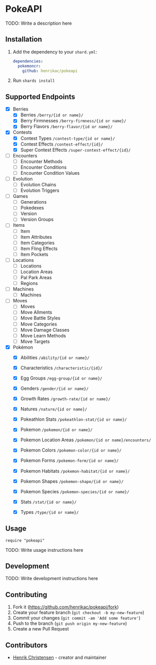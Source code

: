 # PokeAPI

TODO: Write a description here

## Installation

1. Add the dependency to your `shard.yml`:

   ```yaml
   dependencies:
     pokemoncr:
       github: henrikac/pokeapi
   ```

2. Run `shards install`

## Supported Endpoints

* [X] Berries
  * [X] Berries `/berry/{id or name}/`
  * [X] Berry Firmnesses `/berry-firmness/{id or name}/`
  * [X] Berry Flavors `/berry-flavor/{id or name}/`
* [X] Contests
  * [X] Contest Types `/contest-type/{id or name}/`
  * [X] Contest Effects `/contest-effect/{id}/`
  * [X] Super Contest Effects `/super-contest-effect/{id}/`
* [ ] Encounters
  * [ ] Encounter Methods
  * [ ] Encounter Conditions
  * [ ] Encounter Condition Values
* [ ] Evolution
  * [ ] Evolution Chains
  * [ ] Evolution Triggers
* [ ] Games
  * [ ] Generations
  * [ ] Pokedexes
  * [ ] Version
  * [ ] Version Groups
* [ ] Items
  * [ ] Item
  * [ ] Item Attributes
  * [ ] Item Categories
  * [ ] Item Fling Effects
  * [ ] Item Pockets
* [ ] Locations
  * [ ] Locations
  * [ ] Location Areas
  * [ ] Pal Park Areas
  * [ ] Regions
* [ ] Machines
  * [ ] Machines
* [ ] Moves
  * [ ] Moves
  * [ ] Move Allments
  * [ ] Move Battle Styles
  * [ ] Move Categories
  * [ ] Move Damage Classes
  * [ ] Move Learn Methods
  * [ ] Move Targets
* [X] Pokémon
  * [X] Abilities `/ability/{id or name}/`
  * [X] Characteristics `/characteristic/{id}/`
  * [X] Egg Groups `/egg-group/{id or name}/`
  * [X] Genders `/gender/{id or name}/`
  * [X] Growth Rates `/growth-rate/{id or name}/`
  * [X] Natures `/nature/{id or name}/`
  * [X] Pokeathlon Stats `/pokeathlon-stat/{id or name}/`
  * [X] Pokemon `/pokemon/{id or name}/`
  * [X] Pokemon Location Areas `/pokemon/{id or name}/encounters/`
  * [X] Pokemon Colors `/pokemon-color/{id or name}/`
  * [X] Pokemon Forms `/pokemon-form/{id or name}/`
  * [X] Pokemon Habitats `/pokemon-habitat/{id or name}/`
  * [X] Pokemon Shapes `/pokemon-shape/{id or name}/`
  * [X] Pokemon Species `/pokemon-species/{id or name}/`
  * [X] Stats `/stat/{id or name}/`
  * [X] Types `/type/{id or name}/`


## Usage

```crystal
require "pokeapi"
```

TODO: Write usage instructions here

## Development

TODO: Write development instructions here

## Contributing

1. Fork it (<https://github.com/henrikac/pokeapi/fork>)
2. Create your feature branch (`git checkout -b my-new-feature`)
3. Commit your changes (`git commit -am 'Add some feature'`)
4. Push to the branch (`git push origin my-new-feature`)
5. Create a new Pull Request

## Contributors

- [Henrik Christensen](https://github.com/henrikac) - creator and maintainer
